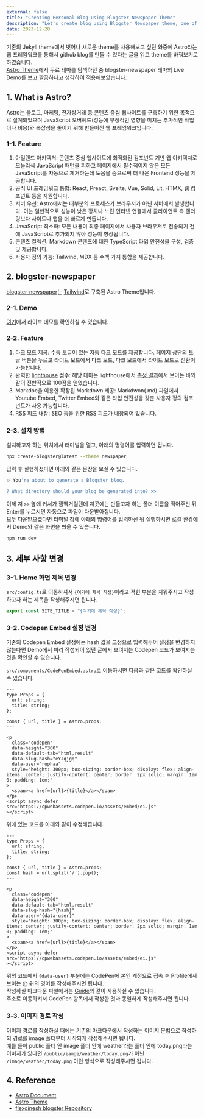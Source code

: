 ```yaml
---
external: false
title: "Creating Personal Blog Using Blogster Newspaper Theme"
description: "Let's create blog using Blogster Newspaper theme, one of the Astro themes."
date: 2023-12-28
---
```


기존의 Jekyll theme에서 벗어나 새로운 theme를 사용해보고 싶던 와중에 Astro라는 웹 프레임워크를 통해서 github blog를 만들 수 있다는 글을 읽고 theme를 바꿔보기로 하였습니다.  
[Astro Theme](https://astro.build/themes/)에서 무료 테마를 탐색하던 중 blogster-newspaper 테마의 Live Demo를 보고 깔끔하다고 생각하여 적용해보았습니다.

## 1. What is Astro?

Astro는 블로그, 마케팅, 전자상거래 등 콘텐츠 중심 웹사이트를 구축하기 위한 목적으로 설계되었으며 JavaScript 오버헤드(성능에 부정적인 영향을 미치는 추가적인 작업이나 비용)와 복잡성을 줄이기 위해 만들어진 웹 프레임워크입니다.

### 1-1. Feature

1. 아일랜드 아키텍쳐: 콘텐츠 중심 웹사이트에 최적화된 컴포넌트 기반 웹 아키텍쳐로 모놀리식 JavaScript 패턴을 피하고 페이지에서 필수적이지 않은 모든 JavaScript를 자동으로 제거하는데 도움을 줌으로써 더 나은 Frontend 성능을 제공합니다.
2. 공식 UI 프레임워크 통합: React, Preact, Svelte, Vue, Solid, Lit, HTMX, 웹 컴포넌트 등을 지원합니다.
3. 서버 우선: Astro에서는 대부분의 프로세스가 브라우저가 아닌 서버에서 발생합니다. 이는 일반적으로 성능이 낮은 장치나 느린 인터넷 연결에서 클라이언트 측 렌더링보다 사이트나 앱을 더 빠르게 만듭니다.
4. JavaScript 최소화: 모든 내용이 최종 페이지에서 사용자 브라우저로 전송되기 전에 JavaScript로 추가되지 않아 성능이 향상됩니다.
5. 콘텐츠 컬렉션: Markdown 콘텐츠에 대한 TypeScript 타입 안전성을 구성, 검증 및 제공합니다.
6. 사용자 정의 가능: Tailwind, MDX 등 수백 가지 통합을 제공합니다.

## 2. blogster-newspaper

[blogster-newspaper](https://astro.build/themes/details/blogster-newspaper/)는 [Tailwind](https://tailwindcss.com/)로 구축된 Astro Theme입니다.

### 2-1. Demo

[여기](https://blogster-newspaper.netlify.app/)에서 라이브 데모를 확인하실 수 있습니다.

### 2-2. Feature

1. 다크 모드 제공: 수동 토글이 있는 자동 다크 모드를 제공합니다. 페이지 상단의 토글 버튼을 누르고 라이트 모드에서 다크 모드, 다크 모드에서 라이트 모드로 전환이 가능합니다.
2. 완벽한 [lighthouse](https://chromewebstore.google.com/detail/lighthouse/blipmdconlkpinefehnmjammfjpmpbjk?hl=ko) 점수: 해당 테마는 lighthouse에서 [측정 결과](https://googlechrome.github.io/lighthouse/viewer/?psiurl=https%3A%2F%2Fblogster-newspaper.netlify.app%2F&strategy=mobile&category=performance&category=accessibility&category=best-practices&category=seo&category=pwa&utm_source=lh-chrome-ext)에서 보이는 바와 같이 전반적으로 100점을 얻었습니다.
3. Markdoc을 이용한 확장된 Markdown 제공: Markdwon(.md) 파일에서 Youtube Embed, Twitter Embed와 같은 타입 안전성을 갖춘 사용자 정의 컴포넌트가 사용 가능합니다.
4. RSS 피드 내장: SEO 등을 위한 RSS 피드가 내장되어 있습니다.

### 2-3. 설치 방법

설치하고자 하는 위치에서 터미널을 열고, 아래의 명령어를 입력하면 됩니다.

```bash
npx create-blogster@latest --theme newspaper
```

입력 후 실행하셨다면 아래와 같은 문장을 보실 수 있습니다.

```bash
✨ You're about to generate a Blogster blog.

? What directory should your blog be generated into? >>
```

이제 저 `>>` 옆에 커서가 깜빡거릴텐데 저곳에는 만들고자 하는 폴더 이름을 적어주신 뒤 Enter를 누르시면 자동으로 파일이 다운받아집니다.  
모두 다운받으셨다면 터미널 창에 아래의 명령어를 입력하신 뒤 실행하시면 로컬 환경에서 Demo와 같은 화면을 띄울 수 있습니다.

```bash
npm run dev
```

## 3. 세부 사항 변경

### 3-1. Home 화면 제목 변경

`src/config.ts`로 이동하셔서 `{여기에 제목 작성}`이라고 적힌 부분을 지워주시고 작성하고자 하는 제목을 작성해주시면 됩니다.

```ts
export const SITE_TITLE = "{여기에 제목 작성}";
```

### 3-2. Codepen Embed 설정 변경

기존의 Codepen Embed 설정에는 hash 값을 고정으로 입력해두어 설정을 변경하지 않는다면 Demo에서 미리 작성되어 있던 글에서 보여지는 Codepen 코드가 보여지는 것을 확인할 수 있습니다.

`src/components/CodePenEmbed.astro`로 이동하시면 다음과 같은 코드를 확인하실 수 있습니다.

```astro
---
type Props = {
  url: string;
  title: string;
};

const { url, title } = Astro.props;
---

<p
  class="codepen"
  data-height="300"
  data-default-tab="html,result"
  data-slug-hash="eYJqjgq"
  data-user="ruphaa"
  style="height: 300px; box-sizing: border-box; display: flex; align-items: center; justify-content: center; border: 2px solid; margin: 1em 0; padding: 1em;"
>
  <span><a href={url}>{title}</a></span>
</p>
<script async defer src="https://cpwebassets.codepen.io/assets/embed/ei.js"
></script>
```

위에 있는 코드를 아래와 같이 수정해줍니다.

```astro
---
type Props = {
  url: string;
  title: string;
};

const { url, title } = Astro.props;
const hash = url.split('/').pop();
---

<p
  class="codepen"
  data-height="300"
  data-default-tab="html,result"
  data-slug-hash="{hash}"
  data-user="{data-user}"
  style="height: 300px; box-sizing: border-box; display: flex; align-items: center; justify-content: center; border: 2px solid; margin: 1em 0; padding: 1em;"
>
  <span><a href={url}>{title}</a></span>
</p>
<script async defer src="https://cpwebassets.codepen.io/assets/embed/ei.js"
></script>
```

위의 코드에서 `{data-user}` 부분에는 CodePen에 본인 계정으로 접속 후 Profile에서 보이는 @ 뒤의 영어를 작성해주시면 됩니다.  
작성하실 마크다운 파일에서는 [Guide](https://github.com/flexdinesh/blogster/blob/main/templates/newspaper/content/blog/extended-markdown-style-guide.md?plain=1)와 같이 사용하실 수 있습니다.  
주소로 이동하셔서 CodePen 항목에서 작성한 것과 동일하게 작성해주시면 됩니다.

### 3-3. 이미지 경로 작성

이미지 경로를 작성하실 때에는 기존의 마크다운에서 작성하는 이미지 문법으로 작성하되 경로를 image 폴더부터 시작되게 작성해주시면 됩니다.  
예를 들어 public 폴더 안 image 폴더 안에 weather라는 폴더 안에 today.png라는 이미지가 있다면 `/public/iamge/weather/today.png`가 아닌 `/image/weather/today.png` 이런 형식으로 작성해주시면 됩니다.

## 4. Reference

- [Astro Document](https://docs.astro.build/en/getting-started/)
- [Astro Theme](https://astro.build/themes/)
- [flexdinesh blogster Repository](https://github.com/flexdinesh/blogster)
